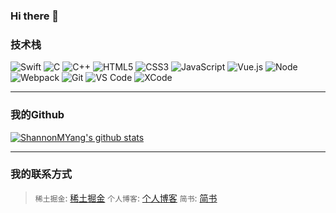 ### Hi there 👋

<!--
**ShannonMYang/ShannonMYang** is a ✨ _special_ ✨ repository because its `README.md` (this file) appears on your GitHub profile.

Here are some ideas to get you started:

- 🔭 I’m currently working on ...
- 🌱 I’m currently learning ...
- 👯 I’m looking to collaborate on ...
- 🤔 I’m looking for help with ...
- 💬 Ask me about ...
- 📫 How to reach me: ...
- 😄 Pronouns: ...
- ⚡ Fun fact: ...
-->

### 技术栈
![Swift](https://img.shields.io/badge/-Swift-%232c3e50?style=for-the-badge&logo=Swift)
![C](https://img.shields.io/badge/-C-%232c3e50?style=for-the-badge&logo=C)
![C++](https://img.shields.io/badge/-C++-%23F7DF1C?style=for-the-badge&logo=c++&logoColor=000000&labelColor=%23F7DF1C&color=%23FFCE5A)
![HTML5](https://img.shields.io/badge/-HTML5-%23E44D27?style=for-the-badge&logo=html5&logoColor=ffffff)
![CSS3](https://img.shields.io/badge/-CSS3-%231572B6?style=for-the-badge&logo=css3)
![JavaScript](https://img.shields.io/badge/-JavaScript-%23F7DF1C?style=for-the-badge&logo=javascript&logoColor=000000&labelColor=%23F7DF1C&color=%23FFCE5A)
![Vue.js](https://img.shields.io/badge/-Vue.js-%232c3e50?style=for-the-badge&logo=Vue.js)
![Node](https://img.shields.io/badge/-NodeJS-%23F05032?style=for-the-badge&logo=Node.js&logoColor=%23ffffff)
![Webpack](https://img.shields.io/badge/-Webpack-%232C3A42?style=for-the-badge&logo=webpack)
![Git](https://img.shields.io/badge/-Git-%23F05032?style=for-the-badge&logo=git&logoColor=%23ffffff)
![VS Code](https://img.shields.io/badge/-VSCode-%23007ACC?style=for-the-badge&logo=visual-studio-code)
![XCode](https://img.shields.io/badge/-XCode-%232c3e50?style=for-the-badge&logo=xcode)

------

### 我的Github
[![ShannonMYang's github stats](https://github-readme-stats.vercel.app/api?username=shannonmyang&show_icons=true&theme=dracula&local=cn)](https://github.com/anuraghazra/github-readme-stats)

<!--
### 我的代码库(部分)
-->
<!--
要显示的仓库，都可以在这里逐一填写上
-->
<!--
[![ReadMe Card](https://github-readme-stats.vercel.app/api/pin/?username=shannonmyang&repo=CDemo)](https://github.com/anuraghazra/github-readme-stats)
-->

<!--
### 我的编程语言使用排行榜
-->
<!--
[![Top Langs](https://github-readme-stats.vercel.app/api/top-langs/?username=shannonmyang)](https://github.com/anuraghazra/github-readme-stats)
-->

------

### 我的联系方式
> `稀土掘金`: [稀土掘金](https://juejin.cn/user/2348212569521069)
> `个人博客`: [个人博客](https://shannonmyang.github.io/)
> `简书`: [简书](https://www.jianshu.com/u/2fd0c319f098)
